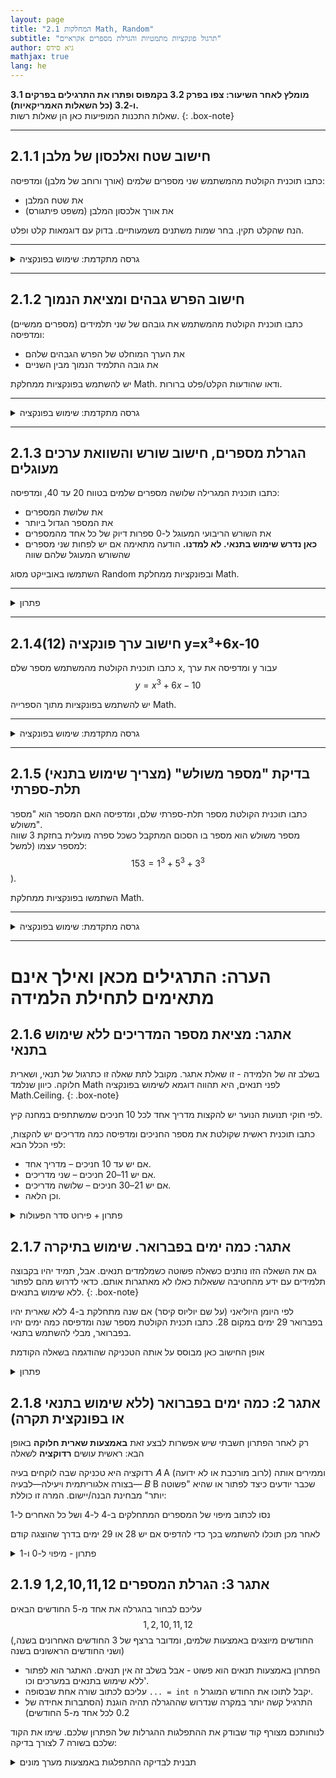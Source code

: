 ```yaml
---
layout: page
title: "2.1 המחלקות Math, Random"
subtitle: "תרגול פונקציות מתמטיות והגרלת מספרים אקראיים"
author: גיא סידס
mathjax: true
lang: he
---
```




**מומלץ לאחר השיעור: צפו בפרק 3.2 בקמפוס ופתרו את התרגילים בפרקים 3.1 ו-3.2 (כל השאלות האמריקאיות).**  
שאלות התכנות המופיעות כאן הן שאלות רשות.
{: .box-note}

---

## 2.1.1 חישוב שטח ואלכסון של מלבן

כתבו תוכנית הקולטת מהמשתמש שני מספרים שלמים (אורך ורוחב של מלבן) ומדפיסה:
- את שטח המלבן
- את אורך אלכסון המלבן (משפט פיתגורס)

הנח שהקלט תקין. בחר שמות משתנים משמעותיים. בדוק עם דוגמאות קלט ופלט.

---

<details markdown="1">
<summary>גרסה מתקדמת: שימוש בפונקציה</summary>


{: .subq}
א. כתבו פונקציה  `static void RectangleAnalysis(int width, int height)`  המקבלת שני שלמים (אורך ורוחב של מלבן), ומדפיסה את שטח המלבן ואת אורך האלכסון (בלי להחזיר ערך).


{: .subq}
ב. כתבו תכנית הראשית המגרילה אורך ורוחב של המלבן בעזרת אובייקט מטיפוס Random וקוראת לפונקציה מסעיף א עם הערכים שהגרלתם. התכנית תדפיס את שטח המלבן שמתקבל.

</details>

---

## 2.1.2 חישוב הפרש גבהים ומציאת הנמוך

כתבו תוכנית הקולטת מהמשתמש את גובהם של שני תלמידים (מספרים ממשיים) ומדפיסה:
- את הערך המוחלט של הפרש הגבהים שלהם
- את גובה התלמיד הנמוך מבין השניים

יש להשתמש בפונקציות ממחלקת Math. ודאו שהודעות הקלט/פלט ברורות.

---

<details markdown="1">
<summary>גרסה מתקדמת: שימוש בפונקציה</summary>


{: .subq}
א. כתבו פונקציה המקבלת שני מספרים ממשיים (גובהי תלמידים) ומחזירה:

-   את הערך המוחלט של הפרש הגבהים שלהם.
-   את גובה התלמיד הנמוך.

    השתמשו בפונקציות ממחלקת Math.  

{: .subq}
ב. הציגו גם את התכנית הראשית המבצעת קריאה לפונקציה.

</details>

---

## 2.1.3 הגרלת מספרים, חישוב שורש והשוואת ערכים מעוגלים

כתבו תוכנית המגרילה שלושה מספרים שלמים בטווח 20 עד 40, ומדפיסה:
- את שלושת המספרים
- את המספר הגדול ביותר
- את השורש הריבועי המעוגל ל-0 ספרות דיוק של כל אחד מהמספרים
- **כאן נדרש שימוש בתנאי. לא למדנו.** הודעה מתאימה אם יש לפחות שני מספרים שהשורש המעוגל שלהם שווה

השתמשו באובייקט מסוג Random ובפונקציות ממחלקת Math.

---

<details markdown="1">
<summary>פתרון</summary>

{% highlight csharp linenos %}public static Random rnd = new Random();

/// <summary>
/// Q213 הגרלה. מציאת הגדול ביותר. עיגול שורשים, שימוש בתנאי
/// </summary>
public static void Q213()
{
    int num1 = rnd.Next(20, 41);
    int num2 = rnd.Next(20, 41);
    int num3 = rnd.Next(20, 41);
    int max = Math.Max(num1, num2);
    max = Math.Max(max, num3);
    // או בפקודה אחת:
    max = Math.Max(num3, Math.Max(num1, num2));
    Console.WriteLine($"max is: {max}");

    double sqr1 = Math.Round(Math.Sqrt(num1));
    double sqr2 = Math.Round(Math.Sqrt(num2), 0);
    double sqr3 = Math.Round(Math.Sqrt(num3), 0);

    Console.WriteLine($"sqr1: {sqr1}, sqr2: {sqr2}, sqr3: {sqr3}");

    // תנאים עדיין לא למדנו
    // else if, else תנאי פשוט עם
    if (sqr1 == sqr2)
        Console.WriteLine("at least 1 has same root.");
    else if (sqr2 == sqr3)
        Console.WriteLine("at least 1 has same root.");
    else if (sqr3 == sqr1)
        Console.WriteLine("at least 1 has same root.");

    // שימוש בתנאי מורכב:
    if (sqr1 == sqr2 || sqr1 == sqr3 || sqr2 == sqr3)
        Console.WriteLine($"at least 1 has " + // מעבר שורה לא עובר שורה
            "the same root:\n\there, using a compound logical expression");
    // כן עובר שורה \n  מוסיף טאב \t
}

/// <summary>
/// (כתיבת הערות. קריאה מתכנית ראשית לפעולה(פונקציה
/// </summary>
public static void Main()
{
    Q213();
}
{% endhighlight %}

</details>

---


## 2.1.4(12) חישוב ערך פונקציה y=x³+6x-10

כתבו תוכנית הקולטת מהמשתמש מספר שלם x, ומדפיסה את ערך y עבור  
$$ y = x^3 + 6x - 10 $$

יש להשתמש בפונקציות מתוך הספרייה Math.

---

<details markdown="1">
<summary>גרסה מתקדמת: שימוש בפונקציה</summary>

{: .subq}
א. כתבו פונקציה `static int CalcY(int x)` שמקבלת מספר שלם x, ומדפיסה את ערך y לפי $$ y = x^3 + 6x - 10 $$

{: .subq}
ב. כתבו תכנית ראשית הקוראת לפונקציה ומדפיסה את התוצאה.

</details>

---



## 2.1.5 (מצריך שימוש בתנאי) בדיקת "מספר משולש" תלת-ספרתי 

כתבו תוכנית הקולטת מספר תלת-ספרתי שלם, ומדפיסה האם המספר הוא "מספר משולש".  
מספר משולש הוא מספר בו הסכום המתקבל כשכל ספרה מועלית בחזקת 3 שווה למספר עצמו (למשל: $$153 = 1^3 + 5^3 + 3^3$$).

השתמשו בפונקציות ממחלקת Math.

---

<details markdown="1">
<summary>גרסה מתקדמת: שימוש בפונקציה</summary>

{: .subq}
א. כתבו פונקציה `static bool IsTriNumber(int num)` המקבלת מספר תלת-ספרתי ומחזירה true אם המספר הוא "מספר משולש", אחרת false. השתמשו בפונקציות ממחלקת Math.  

{: .subq}
ב. כתבו תכנית ראשית הקוראת לפונקציה ומדפיסה את התוצאה.

</details>

---

# הערה: התרגילים מכאן ואילך אינם מתאימים לתחילת הלמידה

## 2.1.6 אתגר: מציאת מספר המדריכים ללא שימוש בתנאי
בשלב זה של הלמידה - זו שאלת אתגר. מקובל לתת שאלה זו כתרגול של תנאי, ושארית חלוקה. כיוון שנלמד Math לפני תנאים, היא תהווה דוגמא לשימוש בפונקציה Math.Ceiling.
{: .box-note}

לפי חוקי תנועות הנוער יש להקצות מדריך אחד לכל 10 חניכים שמשתתפים במחנה קיץ.

כתבו תוכנית ראשית שקולטת את מספר החניכים ומדפיסה כמה מדריכים יש להקצות, לפי הכלל הבא:
- אם יש עד 10 חניכים – מדריך אחד.
- אם יש 11–20 חניכים – שני מדריכים.
- אם יש 21–30 חניכים – שלושה מדריכים.
- וכן הלאה.

<details markdown="1"><summary>פתרון + פירוט סדר הפעולות</summary>

{% highlight csharp linenos %}static void Main(String[] args)
{
    Console.Write("Enter a number: ");
    int num1 = int.Parse(Console.ReadLine());
    // ?נראה כמו סינית
    int result = (int)Math.Ceiling((double)num1 / 10);
    Console.WriteLine(result);
}
{% endhighlight %}

**כאן GPT בהרחבה מלאה של השלבים כדי להדגים את סדר הפעולות**
{% highlight csharp linenos %}static void Main(string[] args)
{
    // 1. Prompt the user
    Console.Write("Enter a number: ");

    // 2. Read the input as a string
    string input = Console.ReadLine();

    // 3. Parse the string to an integer
    int num1 = int.Parse(input);

    // 4. Convert the integer to double
    double num1Double = (double)num1;

    // 5. Divide by 10
    double division = num1Double / 10;

    // 6. Apply the ceiling function
    double ceilingValue = Math.Ceiling(division);

    // 7. Cast back to int (can skip this)
    int result = (int)ceilingValue;

    // 8. Print the result
    Console.WriteLine(result);
}
{% endhighlight %}

**וכאן עוד גרסאות מקוצרות על בסיס אותו רעיון**

```csharp
static void Main(String[] args)
{
    Console.Write("Enter a number: ");
    // וכאן, מקוצר בצורה מוגזמת
    Console.WriteLine(Math.Ceiling(
        double.Parse(Console.ReadLine()) / 10));
}

static void Main(String[] args)
{
    Console.Write("Enter a number: ");
    // ועוד דוגמא מקוצרת שכופה תוצאה ממשית בעזרת 10.0
    Console.WriteLine(Math.Ceiling(
        int.Parse(Console.ReadLine()) / 10.0));
        // כאן ללא 10.0 הקוד לא מתקמפל
        // double דורשת לקבל Math.Ceiling הפונקציה
}
```


</details>

## 2.1.7 אתגר: כמה ימים בפברואר. שימוש בתיקרה
גם את השאלה הזו נותנים כשאלה פשוטה כשמלמדים תנאים. אבל, תמיד יהיו בקבוצה תלמידים עם ידע מהחטיבה ששאלות כאלו לא מאתגרות אותם. כדאי לדרוש מהם לפתור ללא שימוש בתנאים.
{: .box-note}


לפי היומן היוליאני (על שם יוליוס קיסר) אם שנה מתחלקת ב-4 ללא שארית יהיו בפברואר 29 ימים במקום 28. 
כתבו תכנית הקולטת מספר שנה ומדפיסה כמה ימים יהיו בפברואר, מבלי להשתמש בתנאי.

אופן החישוב כאן מבוסס על אותה הטכניקה שהודגמה בשאלה הקודמת

<details markdown="1"><summary>פתרון</summary>

```csharp
Console.Write("Enter a number: ");
int year = int.Parse(Console.ReadLine());
int extra = (int)Math.Ceiling(year / 4.0) - year / 4;
Console.WriteLine($"February of {year} has {29 - extra} days");
```

תהליך החשיבה מפתרון (בדוגמא כאן) כלל זיהוי שאם נבצע חלוקה בממשי, נקבל את השארית כעשרוני, וניתן לעגל מעלה (כל המקרים עם שבר עשרוני ורק הם, יגדלו ב-1). כך נקבל הפרש בין שתי תוצאות החלוקה. בהמשך אם ננסה להדפיס $$28+extra$$ זה לא יעבוד. אחרי חשיבה נוספת ניתן לזהות שיש צורך ב- $$29 - extra$$. לא תמיד רואים מיד את הסוף.
{: .box-note}

</details>


## 2.1.8 אתגר 2: כמה ימים בפברואר (ללא שימוש בתנאי או בפונקצית תקרה)

רק לאחר הפתרון חשבתי שיש אפשרות לבצע זאת **באמצעות שארית חלוקה** באופן הבא:
ראשית עושים **רדוקציה** לשאלה

רדוקציה היא טכניקה שבה לוקחים בעיה 𝐴 A (לרוב מורכבת או לא ידועה) וממירים אותה—בצורה אלגוריתמית ויעילה—לבעיה 
𝐵 B שכבר יודעים כיצד לפתור או שהיא "פשוטה יותר" מבחינת הבנה/יישום. המרה זו כוללת:

נסו לכתוב מיפוי של המספרים המתחלקים ב-4 ל-4 ושל כל האחרים ל-1
 
לאחר מכן תוכלו להשתמש בכך כדי להדפיס אם יש 28 או 29 ימים בדרך שהוצגה קודם


<details markdown="1"><summary>פתרון - מיפוי ל-0 ו-1</summary>

```csharp
static void Main(String[] args)
{
    Console.Write("Enter year: ");
    int year = int.Parse(Console.ReadLine());
    int zeroOr1 = (year % 4 + 3) / 4;
    Console.WriteLine($"{year} maps to {zeroOr1}");
}
```

ראשית כמה מילים על אספקת פתרונות. היו מודעים לכך שאין בעיה לקבל פתרון מ-GPT על הכל.
מה שיקבע אם התלמיד הוא כזה שמאתגר את עצמו - הוא מוטיביציה פנימית. כשהחלטתי לדוגמא להוסיף את השאלה הזו (מתוך הפרק של תנאים) אף פעם לא ניסיתי לפתור אותה באופן הזה קודם. אבל אני מרגיש חייב לנסות לבד. אני מאמין שגם אתם, וגם הרבה תלמידים ינסו לפתור לבד. מי שהמטרה שלהם היא לעקוף את התרגול, יתקלו בבעיה בבחינה.
{: .box-note}

</details>

## 2.1.9 אתגר 3: הגרלת המספרים 1,2,10,11,12
עליכם לבחור בהגרלה את אחד מ-5 החודשים הבאים $$1,2,10,11,12$$ (החודשים מיוצגים באמצעות שלמים, ומדובר ברצף של 3 החודשים האחרונים בשנה, ושני החודשים הראשונים בשנה)

- הפתרון באמצעות תנאים הוא פשוט - אבל בשלב זה אין תנאים. האתגר הוא לפתור ללא שימוש בתנאים במערכים וכו'. 
- עליכם לכתוב שורה אחת שבסופה ```... = int n``` יקבל לתוכו את החודש המוגרל.
- התרגיל קשה יותר במקרה שנדרוש שההגרלה תהיה הוגנת (הסתברות אחידה של 0.2 לכל אחד מ-5 החודשים)

לנוחותכם מצורף קוד שבודק את ההתפלגות ההגרלות של הפתרון שלכם. שימו את הקוד שלכם בשורה 7 לצורך בדיקה:

<details markdown="1"><summary>תבנית לבדיקה ההתפלגות באמצעות מערך מונים</summary>

{% highlight csharp linenos %}static Random rnd = new Random();
static void Main()
{
    int[] arr = new int[13];
    for (int i = 0; i < 10000000; i++)
    {
        int n = // הפתרון שלכם להגרלת המספרים 1,2,10,11,12...
        arr[n]++;
    }

    for (int i = 0; i < arr.Length; i++)
        Console.WriteLine($"i:{i} {arr[i] / 10000000.0}");
}
{% endhighlight %}